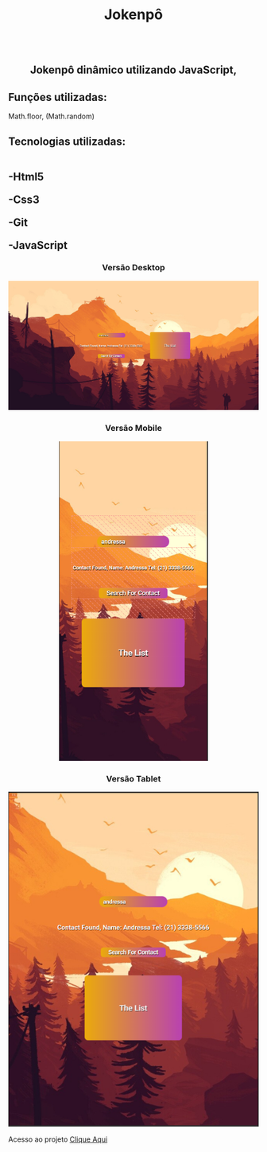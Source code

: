 <h1 align="center"> Jokenpô </h1>
<br>
<br>
<h2 align="center">Jokenpô dinâmico utilizando JavaScript,  </h2>

<h2>Funções utilizadas:</h2>

Math.floor, (Math.random)

<h2>Tecnologias utilizadas:
 <br> <br>
  <p>-Html5</p>
  <p>-Css3</p>
  <p>-Git</p>
  <p>-JavaScript</p>
</h2>

<h3 align="center"> Versão Desktop</h3>

<img src="https://github.com/EvertonDepla/Contact-List/blob/master/assets/contactlistDesktop.PNG?raw=true" alt="print-site1">

<h3 align="center"> Versão Mobile</h3>

<div align="center">

<img src="https://github.com/EvertonDepla/Contact-List/blob/master/assets/contactlistMobile.PNG?raw=true" alt="print-site2" width="300px">

</div>

 <h3 align="center"> Versão Tablet</h3>

<div align="center">
 
<img src="https://github.com/EvertonDepla/Contact-List/blob/master/assets/contactlistTablet.PNG?raw=true" margin-left="200px">

 </div>
 
 <p>

  Acesso ao projeto <a href="https://evertondepla.github.io/Contact-List/">Clique Aqui <a>
  
 </p>


